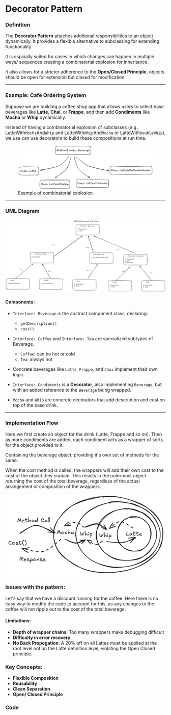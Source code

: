 # Decorator Pattern

### Definition

The **Decorator Pattern** attaches additional responsibilities to an object dynamically. It provides a flexible alternative to subclassing for extending functionality

It is espcially suited for cases in which changes can happen in multiple ways/ sequences creating a combinatorial explosion for inheritance.

It also allows for a stricter adherence to the **Open/Closed Principle**, objects should be open for extension but closed for modification.

---

### Example: Cafe Ordering System

Suppose we are building a coffee shop app that allows users to select base beverages like **Latte**, **Chai**, or **Frappe**, and then add **Condiments** like **Mocha** or **Whip** dynamically.

Instead of having a combinatorial explosion of subclasses (e.g., LatteWith`Mocha`And`Whip` and LatteWith`Whip`And`Mocha` or LatteWith`DoubleWhip`), we use can use decorators to build these compositions at run time.


<figure>
  <img src="../media/Decorator_Combinatroial_Explosion.png" alt="Problem example" width="500">
  <figcaption>Example of combinatorial explosion</figcaption>
</figure>

---

### UML Diagram

![UML: Decorator Pattern](../media//Decorator.png)

#### Components:
- `Interface: Beverage` is the abstract component class, declaring:
  - `getDescription()`
  - `cost()`

- `Interface: Coffee` and `Interface: Tea` are specialized subtypes of Beverage.
  - `Coffee`: can be hot or cold
  - `Tea`: always hot

- Concrete beverages like `Latte`, `Frappe`, and `Chai` implement their own logic.

- `Interface: Condiments` is a **Decorator**, also implementing `Beverage`, but with an added reference to the `Beverage` being wrapped.

- `Mocha` and `Whip` are concrete decorators that add description and cost on top of the base drink.

---
### Implementation Flow
Here we first create an object for the drink (Latte, Frappe and so on). Then as more condiments are added, each condiment acts as a wrapper of sorts for the object provided to it.

Containing the beverage object, providing it's own set of methods for the same.

When the cost method is called, the wrappers will add their own cost to the cost of the object they contain. This results in the outermost object returning the cost of the total beverage, regardless of the actual arrangement or composition of the wrappers.

![image](../media/decorator_coffee.png)

### Issues with the pattern:
Let's say that we have a discount running for the coffee. Here there is no easy way to modify the code to account for this, as any changes to the coffee will not ripple out to the cost of the total beverage.
#### Limitations:
- **Depth of wrapper chains**: Too many wrappers make debugging difficult
- **Difficulty in error recovery**
- **No Back Propogation**: A 20% off on all Lattes must be applied at the root level not on the Latte definition level, violating the Open Closed principle.

### Key Concepts:
- **Flexible Composition**
- **Reusability**
- **Clean Separation**
- **Open/ Closed Principle**

### Code